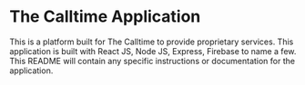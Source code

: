 # The Calltime Application
This is a platform built for The Calltime to provide proprietary services. This application is built with React JS, Node JS, Express, Firebase to name a few. This README will contain any specific instructions or documentation for the application.